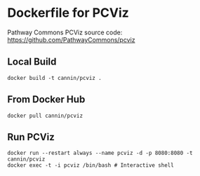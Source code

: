 # Dockerfile for PCViz

Pathway Commons PCViz source code: https://github.com/PathwayCommons/pcviz

## Local Build 
```
docker build -t cannin/pcviz .
```

## From Docker Hub 
```
docker pull cannin/pcviz
```

## Run PCViz
```
docker run --restart always --name pcviz -d -p 8080:8080 -t cannin/pcviz
docker exec -t -i pcviz /bin/bash # Interactive shell
```